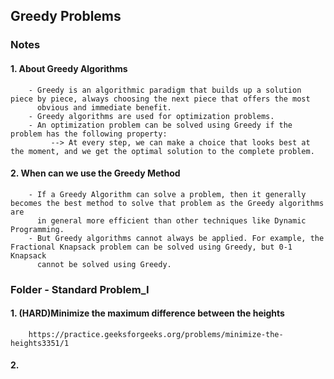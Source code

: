 ## Greedy Problems

### Notes

#### 1. About Greedy Algorithms
        - Greedy is an algorithmic paradigm that builds up a solution piece by piece, always choosing the next piece that offers the most 
          obvious and immediate benefit. 
        - Greedy algorithms are used for optimization problems. 
        - An optimization problem can be solved using Greedy if the problem has the following property: 
             --> At every step, we can make a choice that looks best at the moment, and we get the optimal solution to the complete problem. 
         
#### 2. When can we use the Greedy Method
        - If a Greedy Algorithm can solve a problem, then it generally becomes the best method to solve that problem as the Greedy algorithms are 
          in general more efficient than other techniques like Dynamic Programming. 
        - But Greedy algorithms cannot always be applied. For example, the Fractional Knapsack problem can be solved using Greedy, but 0-1 Knapsack 
          cannot be solved using Greedy.

### Folder - Standard Problem_I

#### 1. (HARD)Minimize the maximum difference between the heights
        https://practice.geeksforgeeks.org/problems/minimize-the-heights3351/1
        
#### 2.         

